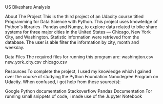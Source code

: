 US Bikeshare Analysis

About The Project
This is the third project of an Udacity course titled Programming for Data Science with Python. This project uses knowledge of Python's libraries- Pandas and Numpy, to explore data related to bike share systems for three major cities in the United States — Chicago, New York City, and Washington. Statistic information were retrieved from the database. The user is able filter the information by city, month and weekday.


Data Files
The required files for running this program are:
washington.csv
new_york_city.csv
chicago.csv


Resources
To complete the project, I used my knowledge which I gained over the course of studying the Python Foundation Nanodegree Program on Udacity. When confused, i got help from these source(s):

Google
Python documentation
Stackoverflow
Pandas Documentation
For running small snippets of code, i made use of the Jupyter Notebook

